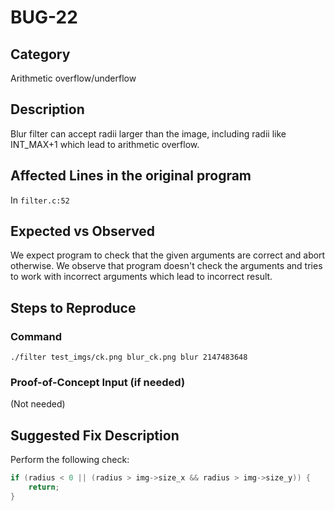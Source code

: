 # BUG-22
## Category
Arithmetic overflow/underflow

## Description

Blur filter can accept radii larger than the image, including radii like INT_MAX+1 which lead to arithmetic overflow.

## Affected Lines in the original program
In `filter.c:52`

## Expected vs Observed
We expect program to check that the given arguments are correct and abort otherwise. We observe that program doesn't check the arguments and tries to work with incorrect arguments which lead to incorrect result.

## Steps to Reproduce

### Command

```
./filter test_imgs/ck.png blur_ck.png blur 2147483648
```
### Proof-of-Concept Input (if needed)
(Not needed)

## Suggested Fix Description
Perform the following check:
```c
if (radius < 0 || (radius > img->size_x && radius > img->size_y)) {
    return;
}
```
